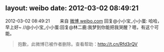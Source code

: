 layout: weibo
date: 2012-03-02 08:49:21
---
2012-03-02 08:49:21  &nbsp;&nbsp;&nbsp;&nbsp;&nbsp;&nbsp; 来自 <a href="http://weibo.com/" rel="nofollow">微博 weibo.com</a>
回复@小小宝_小小蛋: 哈哈，早上好~ //@小小宝_小小蛋:回复@林二鹿:我梦到你能把我哭醒？嗯，有这个可能。
>  抱歉，此微博已被作者删除。查看帮助：http://t.cn/Rfd3rQV
